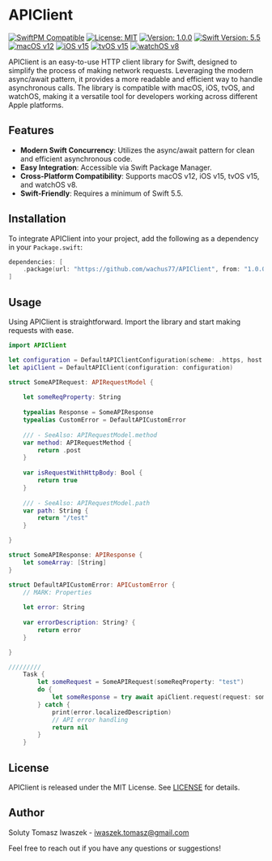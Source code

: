 # APIClient

[![SwiftPM Compatible](https://img.shields.io/badge/SwiftPM-Compatible-brightgreen.svg)](https://github.com/wachus77/APIClient)
[![License: MIT](https://img.shields.io/badge/License-MIT-yellow.svg)](https://opensource.org/licenses/MIT)
[![Version: 1.0.0](https://img.shields.io/badge/Version-1.0.0-blue.svg)](https://github.com/wachus77/APIClient)
[![Swift Version: 5.5](https://img.shields.io/badge/Swift-5.5-orange.svg)](https://swift.org/)
[![macOS v12](https://img.shields.io/badge/macOS-v12-blue.svg)](https://www.apple.com/macos/)
[![iOS v15](https://img.shields.io/badge/iOS-v15-blue.svg)](https://www.apple.com/ios/)
[![tvOS v15](https://img.shields.io/badge/tvOS-v15-blue.svg)](https://www.apple.com/tvos/)
[![watchOS v8](https://img.shields.io/badge/watchOS-v8-blue.svg)](https://www.apple.com/watchos/)

APIClient is an easy-to-use HTTP client library for Swift, designed to simplify the process of making network requests. Leveraging the modern async/await pattern, it provides a more readable and efficient way to handle asynchronous calls. The library is compatible with macOS, iOS, tvOS, and watchOS, making it a versatile tool for developers working across different Apple platforms.


## Features

- **Modern Swift Concurrency**: Utilizes the async/await pattern for clean and efficient asynchronous code.
- **Easy Integration**: Accessible via Swift Package Manager.
- **Cross-Platform Compatibility**: Supports macOS v12, iOS v15, tvOS v15, and watchOS v8.
- **Swift-Friendly**: Requires a minimum of Swift 5.5.

## Installation

To integrate APIClient into your project, add the following as a dependency in your `Package.swift`:

```swift
dependencies: [
    .package(url: "https://github.com/wachus77/APIClient", from: "1.0.0")
]
```

## Usage

Using APIClient is straightforward. Import the library and start making requests with ease.

```swift
import APIClient

let configuration = DefaultAPIClientConfiguration(scheme: .https, host: "test.com", generalAPIPath: "/api/v1")
let apiClient = DefaultAPIClient(configuration: configuration)

struct SomeAPIRequest: APIRequestModel {
    
    let someReqProperty: String
    
    typealias Response = SomeAPIResponse
    typealias CustomError = DefaultAPICustomError
    
    /// - SeeAlso: APIRequestModel.method
    var method: APIRequestMethod {
        return .post
    }
    
    var isRequestWithHttpBody: Bool {
        return true
    }
    
    /// - SeeAlso: APIRequestModel.path
    var path: String {
        return "/test"
    }

}

struct SomeAPIResponse: APIResponse {
    let someArray: [String]
}

struct DefaultAPICustomError: APICustomError {
    // MARK: Properties
    
    let error: String
    
    var errorDescription: String? {
        return error
    }

}

/////////
    Task {
        let someRequest = SomeAPIRequest(someReqProperty: "test")
        do {
            let someResponse = try await apiClient.request(request: someRequest)
        } catch {
            print(error.localizedDescription)
            // API error handling
            return nil
        }
    }
```

## License

APIClient is released under the MIT License. See [LICENSE](https://github.com/wachus77/APIClient/blob/main/LICENSE) for details.

## Author

Soluty Tomasz Iwaszek - iwaszek.tomasz@gmail.com

Feel free to reach out if you have any questions or suggestions!
